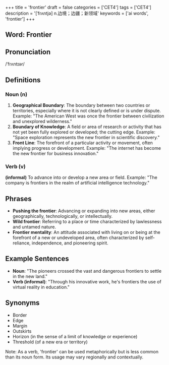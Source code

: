 +++
title = 'frontier'
draft = false
categories = ['CET4']
tags = ['CET4']
description = '[ˈfrʌntjə] n.边境；边疆；新领域'
keywords = ['ai words', 'frontier']
+++

## Word: Frontier

## Pronunciation
/ˈfrʌntɪər/

## Definitions
### Noun (n)
1. **Geographical Boundary**: The boundary between two countries or territories, especially where it is not clearly defined or is under dispute. Example: "The American West was once the frontier between civilization and unexplored wilderness."
2. **Boundary of Knowledge**: A field or area of research or activity that has not yet been fully explored or developed; the cutting edge. Example: "Space exploration represents the new frontier in scientific discovery."
3. **Front Line**: The forefront of a particular activity or movement, often implying progress or development. Example: "The internet has become the new frontier for business innovation."

### Verb (v)
**(informal)** To advance into or develop a new area or field. Example: "The company is frontiers in the realm of artificial intelligence technology."

## Phrases
- **Pushing the frontier**: Advancing or expanding into new areas, either geographically, technologically, or intellectually.
- **Wild frontier**: Referring to a place or time characterized by lawlessness and untamed nature.
- **Frontier mentality**: An attitude associated with living on or being at the forefront of a new or undeveloped area, often characterized by self-reliance, independence, and pioneering spirit.

## Example Sentences
- **Noun**: "The pioneers crossed the vast and dangerous frontiers to settle in the new land."
- **Verb (informal)**: "Through his innovative work, he's frontiers the use of virtual reality in education."

## Synonyms
- Border
- Edge
- Margin
- Outskirts
- Horizon (in the sense of a limit of knowledge or experience)
- Threshold (of a new era or territory) 

Note: As a verb, 'frontier' can be used metaphorically but is less common than its noun form. Its usage may vary regionally and contextually.
